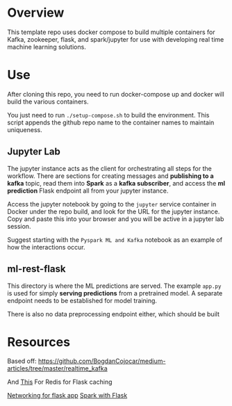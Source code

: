 # Overview

This template repo uses docker compose to build multiple containers for Kafka, zookeeper, flask, and spark/jupyter for use with developing real time machine learning solutions.

# Use

After cloning this repo, you need to run docker-compose up and docker will build the various containers. 

You just need to run `./setup-compose.sh` to build the environment. This script appends the github repo name to the container names to maintain uniqueness. 


## Jupyter Lab

The jupyter instance acts as the client for orchestrating all steps for the workflow. There are sections for creating messages and **publishing to a kafka** topic, read them into **Spark** as a **kafka subscriber**, and access the **ml prediction** Flask endpoint all from your jupyter instance. 

Access the jupyter notebook by going to the `jupyter` service container in Docker under the repo build, and look for the URL for the jupyter instance. Copy and paste this into your browser and you will be active in a jupyter lab session.

Suggest starting with the `Pyspark ML and Kafka` notebook as an example of how the interactions occur.

## ml-rest-flask

This directory is where the ML predictions are served. The example `app.py` is used for simply **serving predictions** from a pretrained model. A separate endpoint needs to be established for model training. 

There is also no data preprocessing endpoint either, which should be built 



# Resources 
Based off:
https://github.com/BogdanCojocar/medium-articles/tree/master/realtime_kafka

And 
[This](https://docs.docker.com/compose/gettingstarted/) For Redis for Flask caching

[Networking for flask app](https://pythonspeed.com/articles/docker-connection-refused/)
[Spark with Flask](https://www.codementor.io/@jadianes/building-a-web-service-with-apache-spark-flask-example-app-part2-du1083854)
